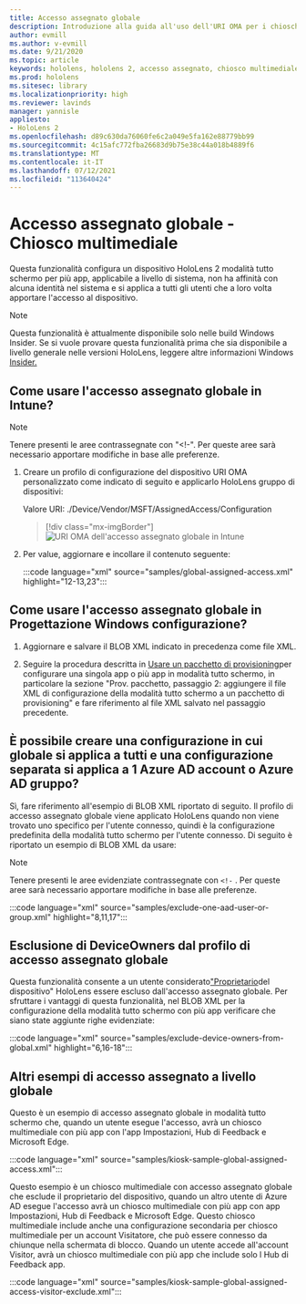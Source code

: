 ```yaml
---
title: Accesso assegnato globale
description: Introduzione alla guida all'uso dell'URI OMA per i chioschi di accesso assegnati a livello globale con Intune e Progettazione configurazione Windows.
author: evmill
ms.author: v-evmill
ms.date: 9/21/2020
ms.topic: article
keywords: hololens, hololens 2, accesso assegnato, chiosco multimediale
ms.prod: hololens
ms.sitesec: library
ms.localizationpriority: high
ms.reviewer: lavinds
manager: yannisle
appliesto:
- HoloLens 2
ms.openlocfilehash: d89c630da76060fe6c2a049e5fa162e88779bb99
ms.sourcegitcommit: 4c15afc772fba26683d9b75e38c44a018b4889f6
ms.translationtype: MT
ms.contentlocale: it-IT
ms.lasthandoff: 07/12/2021
ms.locfileid: "113640424"
---
```

# <a name="global-assigned-access--kiosk"></a>Accesso assegnato globale - Chiosco multimediale

Questa funzionalità configura un dispositivo HoloLens 2 modalità tutto schermo per più app, applicabile a livello di sistema, non ha affinità con alcuna identità nel sistema e si applica a tutti gli utenti che a loro volta apportare l'accesso al dispositivo.

> [!NOTE]
> Questa funzionalità è attualmente disponibile solo nelle build Windows Insider. Se si vuole provare questa funzionalità prima che sia disponibile a livello generale nelle versioni HoloLens, leggere altre informazioni Windows [Insider.](hololens-insider.md)

## <a name="how-to-use-global-assigned-access-in-intune"></a>Come usare l'accesso assegnato globale in Intune?

> [!NOTE]
> Tenere presenti le aree contrassegnate con "<!-". Per queste aree sarà necessario apportare modifiche in base alle preferenze.

1. Creare un profilo di configurazione del dispositivo URI OMA personalizzato come indicato di seguito e applicarlo HoloLens gruppo di dispositivi:

    Valore URI: ./Device/Vendor/MSFT/AssignedAccess/Configuration

    > [!div class="mx-imgBorder"]
    > ![URI OMA dell'accesso assegnato globale in Intune](images/global-assigned-access-omauri.png)

2. Per value, aggiornare e incollare il contenuto seguente:

    :::code language="xml" source="samples/global-assigned-access.xml" highlight="12-13,23":::

## <a name="how-to-use-global-assigned-access-in-windows-configuration-designer"></a>Come usare l'accesso assegnato globale in Progettazione Windows configurazione?

1. Aggiornare e salvare il BLOB XML indicato in precedenza come file XML. 

2. Seguire la procedura descritta in [Usare un pacchetto di provisioning](hololens-kiosk.md#use-a-provisioning-package-to-set-up-a-single-app-or-multi-app-kiosk)per configurare una singola app o più app in modalità tutto schermo, in particolare la sezione "Prov. pacchetto, passaggio 2: aggiungere il file XML di configurazione della modalità tutto schermo a un pacchetto di provisioning" e fare riferimento al file XML salvato nel passaggio precedente.

## <a name="can-i-create-a-configuration-where-global-applies-to-everyone-and-separate-configuration-applies-to-1-azure-ad-account-or-azure-ad-group"></a>È possibile creare una configurazione in cui globale si applica a tutti e una configurazione separata si applica a 1 Azure AD account o Azure AD gruppo? 

Sì, fare riferimento all'esempio di BLOB XML riportato di seguito. Il profilo di accesso assegnato globale viene applicato HoloLens quando non viene trovato uno specifico per l'utente connesso, quindi è la configurazione predefinita della modalità tutto schermo per l'utente connesso.
Di seguito è riportato un esempio di BLOB XML da usare:

> [!NOTE]
> Tenere presenti le aree evidenziate contrassegnate con `<!-` . Per queste aree sarà necessario apportare modifiche in base alle preferenze.

 :::code language="xml" source="samples/exclude-one-aad-user-or-group.xml" highlight="8,11,17":::

## <a name="excluding-deviceowners-from-global-assigned-access-profile"></a>Esclusione di DeviceOwners dal profilo di accesso assegnato globale

Questa funzionalità consente a un utente considerato["Proprietario](security-adminless-os.md)del dispositivo" HoloLens essere escluso dall'accesso assegnato globale. Per sfruttare i vantaggi di questa funzionalità, nel BLOB XML per la configurazione della modalità tutto schermo con più app verificare che siano state aggiunte righe evidenziate:

 :::code language="xml" source="samples/exclude-device-owners-from-global.xml" highlight="6,16-18":::

## <a name="additional-global-assigned-access-examples"></a>Altri esempi di accesso assegnato a livello globale

Questo è un esempio di accesso assegnato globale in modalità tutto schermo che, quando un utente esegue l'accesso, avrà un chiosco multimediale con più app con l'app Impostazioni, Hub di Feedback e Microsoft Edge.

:::code language="xml" source="samples/kiosk-sample-global-assigned-access.xml":::

Questo esempio è un chiosco multimediale con accesso assegnato globale che esclude il proprietario del dispositivo, quando un altro utente di Azure AD esegue l'accesso avrà un chiosco multimediale con più app con app Impostazioni, Hub di Feedback e Microsoft Edge. Questo chiosco multimediale include anche una configurazione secondaria per chiosco multimediale per un account Visitatore, che può essere connesso da chiunque nella schermata di blocco. Quando un utente accede all'account Visitor, avrà un chiosco multimediale con più app che include solo l Hub di Feedback app.

:::code language="xml" source="samples/kiosk-sample-global-assigned-access-visitor-exclude.xml":::
